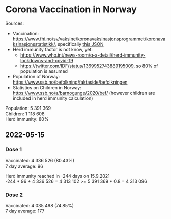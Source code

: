 # Corona Vaccination in Norway

Sources:

- Vaccination: <https://www.fhi.no/sv/vaksine/koronavaksinasjonsprogrammet/koronavaksinasjonsstatistikk/>, specifically [this JSON](https://www.fhi.no/api/chartdata/api/99119)
- Herd immunity factor is not know, yet:
  - <https://www.who.int/news-room/q-a-detail/herd-immunity-lockdowns-and-covid-19>
  - <https://twitter.com/IDF/status/1369952743889195009>, so 80% of population is assumed
- Population of Norway: <https://www.ssb.no/befolkning/faktaside/befolkningen>
- Statistics on Children in Norway: https://www.ssb.no/a/barnogunge/2020/bef/ (however children are included in herd immunity calculation)

Population: 5 391 369  
Children: 1 118 608  
Herd immunity: 80%  

## 2022-05-15

### Dose 1

Vaccinated: 4 336 526 (80.43%)  
7 day average: 96

Herd immunity reached in -244 days on 15.9.2021  
-244 * 96 + 4 336 526 = 4 313 102 >= 5 391 369 * 0.8 = 4 313 096

### Dose 2

Vaccinated: 4 035 498 (74.85%)  
7 day average: 177

